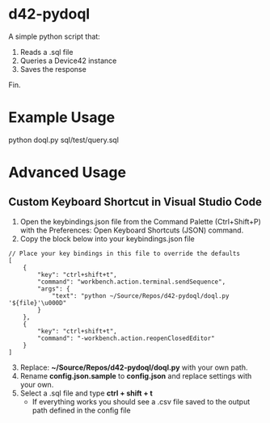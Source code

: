 # d42-pydoql
A simple python script that:
 1. Reads a .sql file
 2. Queries a Device42 instance
 4. Saves the response

Fin.

# Example Usage
python doql.py sql/test/query.sql

# Advanced Usage
## Custom Keyboard Shortcut in Visual Studio Code
1. Open the keybindings.json file from the Command Palette (Ctrl+Shift+P) with the Preferences: Open Keyboard Shortcuts (JSON) command.
2. Copy the block below into your keybindings.json file
```
// Place your key bindings in this file to override the defaults
[
    {
        "key": "ctrl+shift+t",
        "command": "workbench.action.terminal.sendSequence",
        "args": {
            "text": "python ~/Source/Repos/d42-pydoql/doql.py '${file}'\u000D"
        }
    },
    {
        "key": "ctrl+shift+t",
        "command": "-workbench.action.reopenClosedEditor"
    }
]
```
3. Replace: **~/Source/Repos/d42-pydoql/doql.py** with your own path.
4. Rename **config.json.sample** to **config.json** and replace settings with your own.
5. Select a .sql file and type **ctrl + shift + t**
    - If everything works you should see a .csv file saved to the output path defined in the config file

